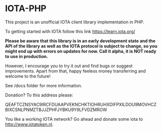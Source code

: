 # IOTA-PHP

This project is an unofficial IOTA client library implementation in PHP.

To getting started with IOTA follow this link https://learn.iota.org/

**Please be aware that this library is in an early development state and the API 
of the library as well as the IOTA protocol is subject to change, so you might 
end up with errors on updates for now. Call it alpha, it is NOT ready to use in 
production.**

However, I encourage you to try it out and find bugs or suggest improvements. 
Apart from that, happy feeless money transferring and welcome to the future!

See /docs folder for more information.

Donation? To this address please:

QEAFTCZNSYAC9IRCFDUAAPVEKNCHKTIOHRUHXDIFPXILDOU9MOVHCZBIXCSNLPNMZTBJJZPHFJYBKU9Y9LFVDZMROW

You like a working IOTA network? Go ahead and donate some iota to http://www.iotatoken.nl.
